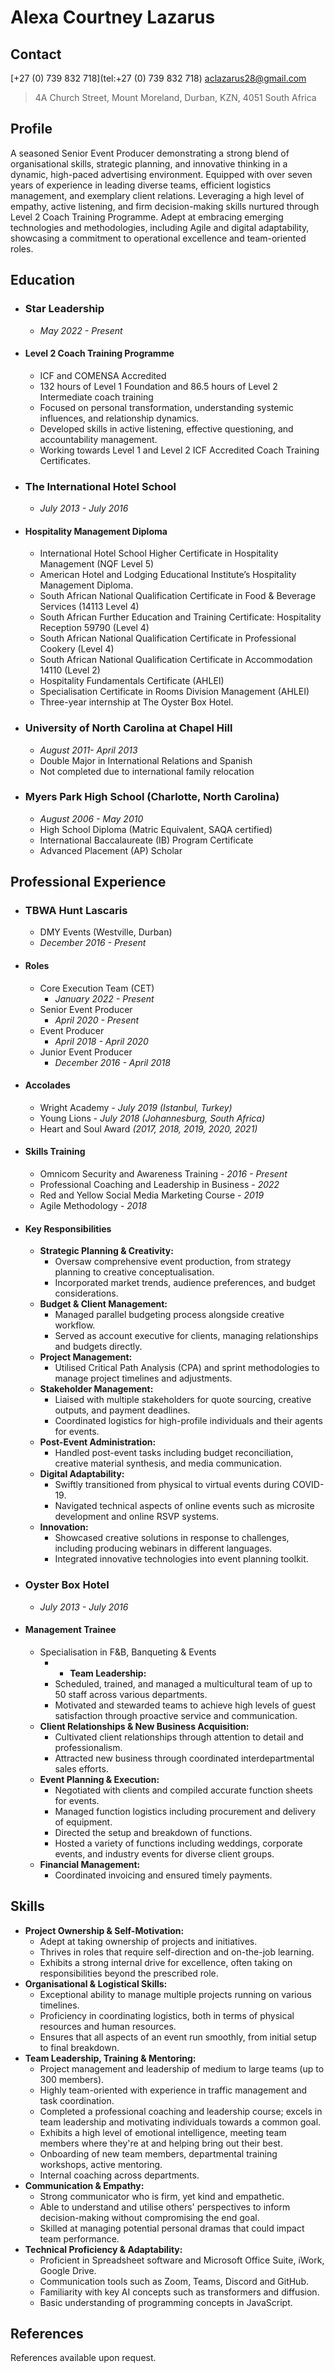 # Alexa Courtney Lazarus

## Contact

[+27 (0) 739 832 718](tel:+27 (0) 739 832 718)
<aclazarus28@gmail.com>

>4A Church Street,
>Mount Moreland,
>Durban, KZN, 4051
>South Africa

## Profile

A seasoned Senior Event Producer demonstrating a strong blend of organisational skills, strategic planning, and innovative thinking in a dynamic, high-paced advertising environment. Equipped with over seven years of experience in leading diverse teams, efficient logistics management, and exemplary client relations. Leveraging a high level of empathy, active listening, and firm decision-making skills nurtured through Level 2 Coach Training Programme. Adept at embracing emerging technologies and methodologies, including Agile and digital adaptability, showcasing a commitment to operational excellence and team-oriented roles.

## Education

- ### Star Leadership

  - *May 2022 - Present*

- #### Level 2 Coach Training Programme

    - ICF and COMENSA Accredited
    - 132 hours of Level 1 Foundation and 86.5 hours of Level 2 Intermediate coach training
    - Focused on personal transformation, understanding systemic influences, and relationship dynamics.
    - Developed skills in active listening, effective questioning, and accountability management.
    - Working towards Level 1 and Level 2 ICF Accredited Coach Training Certificates.

- ### The International Hotel School

  - *July 2013 - July 2016*

- #### Hospitality Management Diploma

    - International Hotel School Higher Certificate in Hospitality Management (NQF Level 5)
    - American Hotel and Lodging Educational Institute’s Hospitality Management Diploma.
    - South African National Qualification Certificate in Food & Beverage Services (14113 Level 4)
    - South African Further Education and Training Certificate: Hospitality Reception 59790 (Level 4)
    - South African National Qualification Certificate in Professional Cookery (Level 4)
    - South African National Qualification Certificate in Accommodation 14110 (Level 2)
    - Hospitality Fundamentals Certificate (AHLEI)
    - Specialisation Certificate in Rooms Division Management (AHLEI)
    - Three-year internship at The Oyster Box Hotel.

- ### University of North Carolina at Chapel Hill

  - *August 2011- April 2013*
  - Double Major in International Relations and Spanish
  - Not completed due to international family relocation

- ### Myers Park High School (Charlotte, North Carolina)

  - *August 2006 - May 2010*
  - High School Diploma (Matric Equivalent, SAQA certified)
  - International Baccalaureate (IB) Program Certificate
  - Advanced Placement (AP) Scholar

## Professional Experience

- ### TBWA Hunt Lascaris

  - DMY Events (Westville, Durban)
  - *December 2016 - Present*

- #### Roles

    - Core Execution Team (CET)
      - *January 2022 - Present*
    - Senior Event Producer
      - *April 2020 - Present*
    - Event Producer
      - *April 2018 - April 2020*
    - Junior Event Producer
      - *December 2016 - April 2018*

- #### Accolades

    - Wright Academy - *July 2019 (Istanbul, Turkey)*
    - Young Lions - *July 2018 (Johannesburg, South Africa)*
    - Heart and Soul Award *(2017, 2018, 2019, 2020, 2021)*

- #### Skills Training

    - Omnicom Security and Awareness Training - *2016 - Present*
    - Professional Coaching and Leadership in Business - *2022*
    - Red and Yellow Social Media Marketing Course - *2019*
    - Agile Methodology - *2018*

- #### Key Responsibilities

    - **Strategic Planning & Creativity:**
      - Oversaw comprehensive event production, from strategy planning to creative conceptualisation.
      - Incorporated market trends, audience preferences, and budget considerations.
    - **Budget & Client Management:**
      - Managed parallel budgeting process alongside creative workflow.
      - Served as account executive for clients, managing relationships and budgets directly.
    - **Project Management:**
      - Utilised Critical Path Analysis (CPA) and sprint methodologies to manage project timelines and adjustments.
    - **Stakeholder Management:**
      - Liaised with multiple stakeholders for quote sourcing, creative outputs, and payment deadlines.
      - Coordinated logistics for high-profile individuals and their agents for events.
    - **Post-Event Administration:**
      - Handled post-event tasks including budget reconciliation, creative material synthesis, and media communication.
    - **Digital Adaptability:**
      - Swiftly transitioned from physical to virtual events during COVID-19.
      - Navigated technical aspects of online events such as microsite development and online RSVP systems.
    - **Innovation:**
      - Showcased creative solutions in response to challenges, including producing webinars in different languages.
      - Integrated innovative technologies into event planning toolkit.

- ### Oyster Box Hotel

  - *July 2013 - July 2016*

- #### Management Trainee

    - Specialisation in F&B, Banqueting & Events
        - - **Team Leadership:**
        - Scheduled, trained, and managed a multicultural team of up to 50 staff across various departments.
        - Motivated and stewarded teams to achieve high levels of guest satisfaction through proactive service and communication.
    - **Client Relationships & New Business Acquisition:**
      - Cultivated client relationships through attention to detail and professionalism.
      - Attracted new business through coordinated interdepartmental sales efforts.
    - **Event Planning & Execution:**
      - Negotiated with clients and compiled accurate function sheets for events.
      - Managed function logistics including procurement and delivery of equipment.
      - Directed the setup and breakdown of functions.
      - Hosted a variety of functions including weddings, corporate events, and industry events for diverse client groups.
    - **Financial Management:**
      - Coordinated invoicing and ensured timely payments.

## Skills

- **Project Ownership & Self-Motivation:**
  - Adept at taking ownership of projects and initiatives.
  - Thrives in roles that require self-direction and on-the-job learning.
  - Exhibits a strong internal drive for excellence, often taking on responsibilities beyond the prescribed role.
- **Organisational & Logistical Skills:**
  - Exceptional ability to manage multiple projects running on various timelines.
  - Proficiency in coordinating logistics, both in terms of physical resources and human resources.
  - Ensures that all aspects of an event run smoothly, from initial setup to final breakdown.
- **Team Leadership, Training & Mentoring:**
  - Project management and leadership of medium to large teams (up to 300 members).
  - Highly team-oriented with experience in traffic management and task coordination.
  - Completed a professional coaching and leadership course; excels in team leadership and motivating individuals towards a common goal.
  - Exhibits a high level of emotional intelligence, meeting team members where they're at and helping bring out their best.
  - Onboarding of new team members, departmental training workshops, active mentoring.
  - Internal coaching across departments.
- **Communication & Empathy:**
  - Strong communicator who is firm, yet kind and empathetic.
  - Able to understand and utilise others' perspectives to inform decision-making without compromising the end goal.
  - Skilled at managing potential personal dramas that could impact team performance.
- **Technical Proficiency & Adaptability:**
  - Proficient in Spreadsheet software and Microsoft Office Suite, iWork, Google Drive.
  - Communication tools such as Zoom, Teams, Discord and GitHub.
  - Familiarity with key AI concepts such as transformers and diffusion.
  - Basic understanding of programming concepts in JavaScript.

## References

References available upon request.
